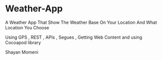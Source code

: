 # Weather-App
A Weather App That Show The Weather Base On Your Location And What Location You Choose 


Using GPS , REST , APIs , Segues , Getting Web Content and using Cocoapod library 

Shayan Momeni
